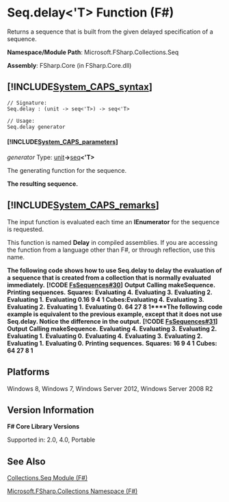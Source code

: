 # Seq.delay<'T> Function (F#)

Returns a sequence that is built from the given delayed specification of a sequence.

**Namespace/Module Path**: Microsoft.FSharp.Collections.Seq

**Assembly**: FSharp.Core (in FSharp.Core.dll)


## [!INCLUDE[System_CAPS_syntax](//System/Token/System_CAPS_syntax_md.md)]

```
// Signature:
Seq.delay : (unit -> seq<'T>) -> seq<'T>

// Usage:
Seq.delay generator
```

#### [!INCLUDE[System_CAPS_parameters](//System/Token/System_CAPS_parameters_md.md)]
*generator*
Type: [unit](http://msdn.microsoft.com/en-us/library/00b837c2-6c8a-483a-87d3-0479c64037a7)**-&gt;**[seq](http://msdn.microsoft.com/en-us/library/2f0c87c6-8a0d-4d33-92a6-10d1d037ce75)**&lt;'T&gt;**


The generating function for the sequence.



**The resulting sequence.**
## [!INCLUDE[System_CAPS_remarks](//System/Token/System_CAPS_remarks_md.md)]
The input function is evaluated each time an **IEnumerator** for the sequence is requested.

This function is named **Delay** in compiled assemblies. If you are accessing the function from a language other than F#, or through reflection, use this name.

**The following code shows how to use Seq.delay to delay the evaluation of a sequence that is created from a collection that is normally evaluated immediately.**
**[!CODE [FsSequences#30](../CodeSnippet/VS_Snippets_Fsharp/fssequences/FSharp/fs/program.fs#30)]**
**Output**
**Calling makeSequence.**
**Printing sequences.**
**Squares:**
**Evaluating 4.**
**Evaluating 3.**
**Evaluating 2.**
**Evaluating 1.**
**Evaluating 0.16 9 4 1 Cubes:Evaluating 4.**
**Evaluating 3.**
**Evaluating 2.**
**Evaluating 1.**
**Evaluating 0.**
**64 27 8 1****The following code example is equivalent to the previous example, except that it does not use Seq.delay. Notice the difference in the output.**
**[!CODE [FsSequences#31](../CodeSnippet/VS_Snippets_Fsharp/fssequences/FSharp/fs/program.fs#31)]**
**Output**
**Calling makeSequence.**
**Evaluating 4.**
**Evaluating 3.**
**Evaluating 2.**
**Evaluating 1.**
**Evaluating 0.**
**Evaluating 4.**
**Evaluating 3.**
**Evaluating 2.**
**Evaluating 1.**
**Evaluating 0.**
**Printing sequences.**
**Squares:**
**16 9 4 1**
**Cubes:**
**64 27 8 1**
## Platforms
Windows 8, Windows 7, Windows Server 2012, Windows Server 2008 R2


## Version Information
**F# Core Library Versions**

Supported in: 2.0, 4.0, Portable




## See Also
[Collections.Seq Module &#40;F&#35;&#41;](Collections.Seq+Module+28%F%2329%.md)

[Microsoft.FSharp.Collections Namespace &#40;F&#35;&#41;](Microsoft.FSharp.Collections+Namespace+28%F%2329%.md)

